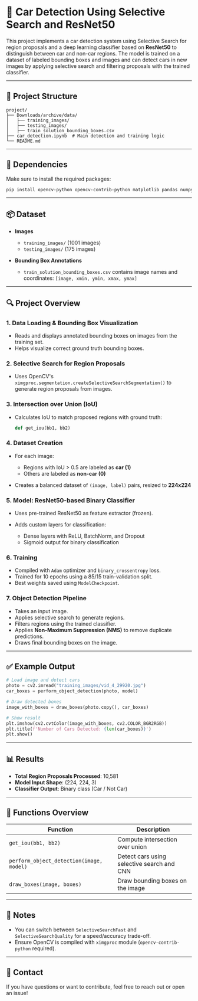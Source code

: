 # 🚗 Car Detection Using Selective Search and ResNet50

This project implements a car detection system using Selective Search for region proposals and a deep learning classifier based on **ResNet50** to distinguish between car and non-car regions. The model is trained on a dataset of labeled bounding boxes and images and can detect cars in new images by applying selective search and filtering proposals with the trained classifier.

---

## 📁 Project Structure

```
project/
├── Downloads/archive/data/
│   ├── training_images/
│   ├── testing_images/
│   ├── train_solution_bounding_boxes.csv
├── car_detection.ipynb  # Main detection and training logic
└── README.md
```

---

## 🧰 Dependencies

Make sure to install the required packages:

```bash
pip install opencv-python opencv-contrib-python matplotlib pandas numpy scikit-learn tensorflow
```

---

## 📦 Dataset

* **Images**

  * `training_images/` (1001 images)
  * `testing_images/` (175 images)
* **Bounding Box Annotations**

  * `train_solution_bounding_boxes.csv` contains image names and coordinates: `[image, xmin, ymin, xmax, ymax]`

---

## 🔍 Project Overview

### 1. **Data Loading & Bounding Box Visualization**

* Reads and displays annotated bounding boxes on images from the training set.
* Helps visualize correct ground truth bounding boxes.

### 2. **Selective Search for Region Proposals**

* Uses OpenCV's `ximgproc.segmentation.createSelectiveSearchSegmentation()` to generate region proposals from images.

### 3. **Intersection over Union (IoU)**

* Calculates IoU to match proposed regions with ground truth:

  ```python
  def get_iou(bb1, bb2)
  ```

### 4. **Dataset Creation**

* For each image:

  * Regions with IoU > 0.5 are labeled as **car (1)**
  * Others are labeled as **non-car (0)**
* Creates a balanced dataset of `(image, label)` pairs, resized to **224x224**

### 5. **Model: ResNet50-based Binary Classifier**

* Uses pre-trained ResNet50 as feature extractor (frozen).
* Adds custom layers for classification:

  * Dense layers with ReLU, BatchNorm, and Dropout
  * Sigmoid output for binary classification

### 6. **Training**

* Compiled with `Adam` optimizer and `binary_crossentropy` loss.
* Trained for 10 epochs using a 85/15 train-validation split.
* Best weights saved using `ModelCheckpoint`.

### 7. **Object Detection Pipeline**

* Takes an input image.
* Applies selective search to generate regions.
* Filters regions using the trained classifier.
* Applies **Non-Maximum Suppression (NMS)** to remove duplicate predictions.
* Draws final bounding boxes on the image.

---

## ✅ Example Output

```python
# Load image and detect cars
photo = cv2.imread("training_images/vid_4_29920.jpg")
car_boxes = perform_object_detection(photo, model)

# Draw detected boxes
image_with_boxes = draw_boxes(photo.copy(), car_boxes)

# Show result
plt.imshow(cv2.cvtColor(image_with_boxes, cv2.COLOR_BGR2RGB))
plt.title(f'Number of Cars Detected: {len(car_boxes)}')
plt.show()
```

---

## 📊 Results

* **Total Region Proposals Processed**: 10,581
* **Model Input Shape**: (224, 224, 3)
* **Classifier Output**: Binary class (Car / Not Car)

---

## 🧠 Functions Overview

| Function                                 | Description                                |
| ---------------------------------------- | ------------------------------------------ |
| `get_iou(bb1, bb2)`                      | Compute intersection over union            |
| `perform_object_detection(image, model)` | Detect cars using selective search and CNN |
| `draw_boxes(image, boxes)`               | Draw bounding boxes on the image           |

---

## 📌 Notes

* You can switch between `SelectiveSearchFast` and `SelectiveSearchQuality` for a speed/accuracy trade-off.
* Ensure OpenCV is compiled with `ximgproc` module (`opencv-contrib-python` required).



---

## 📧 Contact

If you have questions or want to contribute, feel free to reach out or open an issue!


